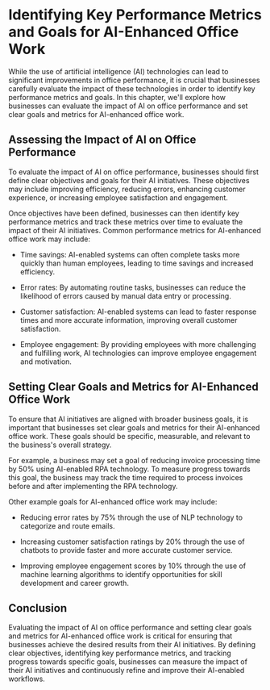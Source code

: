 Identifying Key Performance Metrics and Goals for AI-Enhanced Office Work
=======================================================================================================================================

While the use of artificial intelligence (AI) technologies can lead to significant improvements in office performance, it is crucial that businesses carefully evaluate the impact of these technologies in order to identify key performance metrics and goals. In this chapter, we'll explore how businesses can evaluate the impact of AI on office performance and set clear goals and metrics for AI-enhanced office work.

Assessing the Impact of AI on Office Performance
------------------------------------------------

To evaluate the impact of AI on office performance, businesses should first define clear objectives and goals for their AI initiatives. These objectives may include improving efficiency, reducing errors, enhancing customer experience, or increasing employee satisfaction and engagement.

Once objectives have been defined, businesses can then identify key performance metrics and track these metrics over time to evaluate the impact of their AI initiatives. Common performance metrics for AI-enhanced office work may include:

* Time savings: AI-enabled systems can often complete tasks more quickly than human employees, leading to time savings and increased efficiency.

* Error rates: By automating routine tasks, businesses can reduce the likelihood of errors caused by manual data entry or processing.

* Customer satisfaction: AI-enabled systems can lead to faster response times and more accurate information, improving overall customer satisfaction.

* Employee engagement: By providing employees with more challenging and fulfilling work, AI technologies can improve employee engagement and motivation.

Setting Clear Goals and Metrics for AI-Enhanced Office Work
-----------------------------------------------------------

To ensure that AI initiatives are aligned with broader business goals, it is important that businesses set clear goals and metrics for their AI-enhanced office work. These goals should be specific, measurable, and relevant to the business's overall strategy.

For example, a business may set a goal of reducing invoice processing time by 50% using AI-enabled RPA technology. To measure progress towards this goal, the business may track the time required to process invoices before and after implementing the RPA technology.

Other example goals for AI-enhanced office work may include:

* Reducing error rates by 75% through the use of NLP technology to categorize and route emails.

* Increasing customer satisfaction ratings by 20% through the use of chatbots to provide faster and more accurate customer service.

* Improving employee engagement scores by 10% through the use of machine learning algorithms to identify opportunities for skill development and career growth.

Conclusion
----------

Evaluating the impact of AI on office performance and setting clear goals and metrics for AI-enhanced office work is critical for ensuring that businesses achieve the desired results from their AI initiatives. By defining clear objectives, identifying key performance metrics, and tracking progress towards specific goals, businesses can measure the impact of their AI initiatives and continuously refine and improve their AI-enabled workflows.
